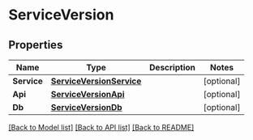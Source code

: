 # ServiceVersion

## Properties

Name | Type | Description | Notes
------------ | ------------- | ------------- | -------------
**Service** | [**ServiceVersionService**](ServiceVersion_service.md) |  | [optional] 
**Api** | [**ServiceVersionApi**](ServiceVersion_api.md) |  | [optional] 
**Db** | [**ServiceVersionDb**](ServiceVersion_db.md) |  | [optional] 

[[Back to Model list]](../README.md#documentation-for-models) [[Back to API list]](../README.md#documentation-for-api-endpoints) [[Back to README]](../README.md)


